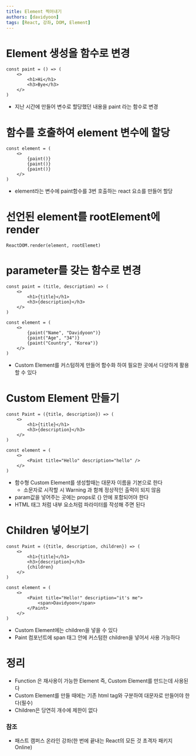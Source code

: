 ```yaml
---
title: Element 찍어내기
authors: [davidyoon]
tags: [React, 강좌, DOM, Element]
---
```


# Element 생성을 함수로 변경

```
const paint = () => (
    <>
        <h1>Hi</h1>
        <h3>Bye</h3>
    </>
)
```

- 지난 시간에 만들어 변수로 할당했던 내용을 paint 라는 함수로 변경

# 함수를 호출하여 element 변수에 할당

```
const element = (
    <>
        {paint()}
        {paint()}
        {paint()}
    </>
)
```

- element라는 변수에 paint함수를 3번 호출하는 react 요소를 만들어 할당

# 선언된 element를 rootElement에 render

```
ReactDOM.render(element, rootElemet)
```

# parameter를 갖는 함수로 변경

```
const paint = (title, description) => (
    <>
        <h1>{title}</h1>
        <h3>{description}</h3>
    </>
)

const element = (
    <>
        {paint("Name", "Davidyoon")}
        {paint("Age", "34")}
        {paint("Country", "Korea")}
    </>
)
```

- Custom Element를 커스텀하게 만들어 함수화 하여 필요한 곳에서 다양하게 활용할 수 있다

# Custom Element 만들기

```
const Paint = ({title, description}) => (
    <>
        <h1>{title}</h1>
        <h3>{description}</h3>
    </>
)

const element = (
    <>
        <Paint title="Hello" description="hello" />
    </>
)
```

- 함수형 Custom Element를 생성할때는 대문자 이름을 기본으로 한다
  - 소문자로 시작할 시 Warning 과 함께 정상적인 출력이 되지 않음
- param값을 넣어주는 곳에는 props로 {} 안에 포함되어야 한다
- HTML 태그 처럼 내부 요소처럼 파라미터를 작성해 주면 된다

# Children 넣어보기

```
const Paint = ({title, description, children}) => (
    <>
        <h1>{title}</h1>
        <h3>{description}</h3>
        {children}
    </>
)

const element = (
    <>
        <Paint title="Hello!" description="it's me">
            <span>Davidyoon</span>
        </Paint>
    </>
)

```

- Custom Element에는 children을 넣을 수 있다
- Paint 컴포넌트에 span 태그 안에 커스텀한 children을 넣어서 사용 가능하다

# 정리

- Function 은 재사용이 가능한 Element 즉, Custom Element를 만드는데 사용된다
- Custom Element를 만들 때에는 기존 html tag와 구분하여 대문자로 만들어야 한다(필수)
- Children은 당연히 개수에 제한이 없다

### 참조

- 패스트 캠퍼스 온라인 강좌(한 번에 끝내는 React의 모든 것 초격자 패키지 Online)
